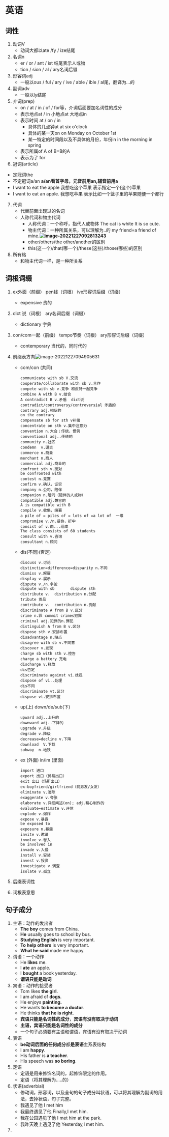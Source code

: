 # 英语

## 词性

1. 动词V
   - 动词大都以ate /fy / ize结尾
2. 名词n
   - er / or / ant / ist 结尾表示人或物
   - tion / sion / al / ary名词后缀
3. 形容词adj
   - 一般以ous / ful / ary / ive / able / ible / al尾，翻译为...的
4. 副词adv
   - 一般以ly结尾
5. 介词(prep)
   - on / at / in / of / for等，介词后面要加名词性的成分
   - 表示地点at / in  小地点at 大地点in
   - 表示时间 at / on / in  
     - 具体的几点钟at  at six o'clock
     - 具体的某一天on on Monday on October 1st
     - 某一特定的时间段以及不具体的月份，年份in  in the morning in spring
   - 表示所属of   A of B=B的A
   - 表示为了 for
6.  冠词(article)
   - 定冠词the
   - 不定冠词a/an   **a/an看首字母，元音前用an,辅音前用a**
   - I want to eat the apple 我想吃这个苹果  表示指定一个(这个)苹果
   - I want to eat an apple. 我想吃苹果  表示比如一个篮子里的苹果随便一个都行
7. 代词
   - 代替前面出现过的名词
   - 人称代词和物主代词
     - 人称代词：一个称呼，指代人或物体  The cat is white It is so cute.
     - 物主代词：一种所属关系，可以理解为..的  my friend=a friend of mine.**![image-20221227092813243](img/image-20221227092813243.png)**
     - other/others/the other/another的区别
     - this(这一个)/that(哪一个)/these(这些)/those(哪些)的区别
8. 所有格
   - 和物主代词一样，是一种所关系

## 词根词缀

1. ex外面（前缀）  pen钱（词根） ive形容词后缀（词缀）

   - expensive 贵的 

2. dict 说（词根） ary名词后缀（词缀）

   - dictionary 字典

3. con/com一起（前缀） tempo节奏（词根） ary形容词后缀（词缀）

   - contemporary  当代的，同时代的

4. 前缀表方向![image-20221227094905631](img/image-20221227094905631.png)

   - com/con (共同)

     ```
     communicate with sb V.交流
     cooperate/collaborate with sb v.合作
     compete with sb v.竞争 和皮特一起竞争
     combine A with B v.结合
     A contradict B v.矛盾  dict说
     contradict/controversy/controversial 矛盾的
     contrary adj.相反的
     on the contrary
     compensate sb for sth v补偿
     concentrate on sth v.集中注意力
     convention n.大会；传统，惯例
     conventional adj..传统的
     community n.社区
     condemn  v.谴责
     commerce n.商业
     merchant n.商人
     commercial adj.商业的
     confront sth v.面对
     be confronted with
     contest n.竞赛
     confirm v.确认，证实
     company n.公司，陪伴
     companion n.陪同（陪伴的人或物）
     compatible adj.兼容的
     A is compatible with B
     compile v.收集，编纂
     a pile of = piles of = lots of =a lot of  一堆
     compromise v./n.妥协，折中
     consist of v.由...组成
     The class consists of 60 students
     consult with v.咨询
     consultant n.顾问
     ```

   - dis(不同)(否定)

     ```
     discuss v.讨论
     distinction=difference=disparity n.不同
     dismiss v.解雇
     display v.展示
     dispute v./n.争论
     dispute with sb       dispute sth
     distribute v.  distribution n.分配
     tribute 贡品
     contribute v.  contribution n.贡献
     discriminate A from B v.区分
     crime n.罪 commit crimes犯罪
     criminal adj.犯罪的n.罪犯
     distinguish A from B v.区分
     dispose sth v.安排布置
     disadvantage n.缺点
     disagree with sb v.不同意
     discover v.发现
     charge sb with sth v.控告
     charge a battery 充电
     discharge v.释放
     dis否定
     discriminate against vi.歧视
     dispose of vi..处理
     dis不同
     discriminate vt.区分
     dispose vt.安排布置
     ```

   - up(上) down/de/sub(下)

     ```
     upward adj..上升的
     downward adj..下降的
     upgrade v.升级
     degrade v.降级
     decrease=decline v.下降
     download  V.下载
     subway  n.地铁
     ```

   - ex (外面)   in/im (里面)

     ```
     import 进口
     export 出口（贸易出口）
     exit 出口（场所出口）
     ex-boyfriend/girlfriend（前男友/女友）
     eliminate v.消除
     exaggerate v.夸张
     elaborate v.详细阐述(on); adj.精心制作的
     evaluate=estimate v.评估
     explode v.爆炸
     expose v.暴露
     be exposed to
     exposure n.暴露
     invite v.邀请
     involve v.卷入
     be involved in
     invade v.入侵
     install v.安装
     invest v.投资
     investigate v.调查
     isolate v.孤立
     ```

5. 后缀表词性

6. 词根表意思

   

## 句子成分

1. 主语：动作的发出者
   - **The boy** comes from China.
   - **He** usually goes to school by bus.
   - **Studying English** is very important.
   - **To help others** is very important.
   - **What he said** made me happy.
2. 谓语：一个动作
   - He **likes** me.
   - I **ate** an apple.
   - I **bought** a book yesterday.
   - **谓语只能是动词**
3. 宾语：动作的接受者
   - Tom likes **the girl**.
   - I am afraid of **dogs**.
   - He enjoys **painting.**
   - He wants **to become a doctor**.
   - He thinks **that he is right**.
   - **宾语只能是名词性的成分**，**宾语有没有取决于动词**
   - **主语，宾语只能是名词性的成分**
   - 一个句子必须要有主语和谓语，宾语有没有取决于动词
4. 表语
   - **be动词后面的任何成分**都**是表语**主系表结构
   - I am **happy**.
   - His father is **a teacher**.
   - His speech was **so boring**.
5. 定语
   - 定语是用来修饰名词的，起修饰限定的作用。
   - 定语（将其理解为.....的）
6. 状语(adverbial)
   - 修动词，形容词，以及全句的句子成分叫状语，可以将其理解为副词的用法，去掉状语，句子完整。
   - 我遇见了他  I met him
   - 我最终遇见了他 Finally,I met him.
   - 我在公园遇见了他 I met him at the park.
   - 我昨天晚上遇见了他 Yesterday,I met him.
7. 

